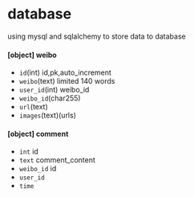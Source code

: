 # database

using mysql and sqlalchemy to store data to database

#### [object] weibo

* `id`(int) id,pk,auto_increment
* `weibo`(text) limited 140 words
* `user_id`(int) weibo_id
* `weibo_id`(char255)
* `url`(text)
* `images`(text)(urls)

#### [object] comment

* `int` id
* `text` comment_content
* `weibo_id` id
* `user_id`
* `time`

